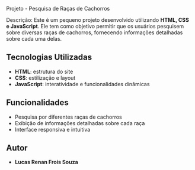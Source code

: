  Projeto - Pesquisa de Raças de Cachorros

 Descrição: 
Este é um pequeno projeto desenvolvido utilizando **HTML, CSS e JavaScript**. Ele tem como objetivo permitir que os usuários pesquisem sobre diversas raças de cachorros, fornecendo informações detalhadas sobre cada uma delas.

## Tecnologias Utilizadas
- **HTML**: estrutura do site
- **CSS**: estilização e layout
- **JavaScript**: interatividade e funcionalidades dinâmicas



## Funcionalidades
- Pesquisa por diferentes raças de cachorros
- Exibição de informações detalhadas sobre cada raça
- Interface responsiva e intuitiva



## Autor
- **Lucas Renan Frois Souza** 


